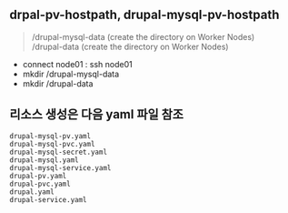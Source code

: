 ## drpal-pv-hostpath, drupal-mysql-pv-hostpath

> /drupal-mysql-data (create the directory on Worker Nodes)  
/drupal-data (create the directory on Worker Nodes)

  * connect node01 : ssh node01
  * mkdir /drupal-mysql-data
  * mkdir /drupal-data

## 리소스 생성은 다음 yaml 파일 참조
    drupal-mysql-pv.yaml
    drupal-mysql-pvc.yaml
    drupal-mysql-secret.yaml
    drupal-mysql.yaml
    drupal-mysql-service.yaml
    drupal-pv.yaml
    drupal-pvc.yaml
    drupal.yaml
    drupal-service.yaml
